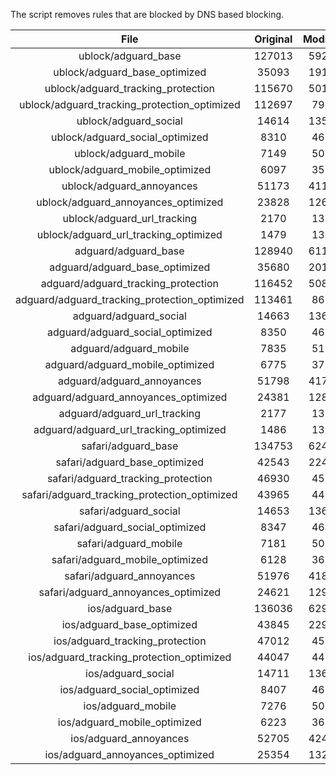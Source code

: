 The script removes rules that are blocked by DNS based blocking.


| File | Original | Modified |
|:----:|:-----:|:-----:|
| ublock/adguard_base | 127013 | 59202 |
| ublock/adguard_base_optimized | 35093 | 19105 |
| ublock/adguard_tracking_protection | 115670 | 50139 |
| ublock/adguard_tracking_protection_optimized | 112697 | 7975 |
| ublock/adguard_social | 14614 | 13561 |
| ublock/adguard_social_optimized | 8310 | 4611 |
| ublock/adguard_mobile | 7149 | 5019 |
| ublock/adguard_mobile_optimized | 6097 | 3584 |
| ublock/adguard_annoyances | 51173 | 41181 |
| ublock/adguard_annoyances_optimized | 23828 | 12601 |
| ublock/adguard_url_tracking | 2170 | 1321 |
| ublock/adguard_url_tracking_optimized | 1479 | 1318 |
| adguard/adguard_base | 128940 | 61198 |
| adguard/adguard_base_optimized | 35680 | 20122 |
| adguard/adguard_tracking_protection | 116452 | 50866 |
| adguard/adguard_tracking_protection_optimized | 113461 | 8689 |
| adguard/adguard_social | 14663 | 13617 |
| adguard/adguard_social_optimized | 8350 | 4655 |
| adguard/adguard_mobile | 7835 | 5199 |
| adguard/adguard_mobile_optimized | 6775 | 3757 |
| adguard/adguard_annoyances | 51798 | 41740 |
| adguard/adguard_annoyances_optimized | 24381 | 12898 |
| adguard/adguard_url_tracking | 2177 | 1328 |
| adguard/adguard_url_tracking_optimized | 1486 | 1325 |
| safari/adguard_base | 134753 | 62473 |
| safari/adguard_base_optimized | 42543 | 22401 |
| safari/adguard_tracking_protection | 46930 | 4562 |
| safari/adguard_tracking_protection_optimized | 43965 | 4419 |
| safari/adguard_social | 14653 | 13601 |
| safari/adguard_social_optimized | 8347 | 4642 |
| safari/adguard_mobile | 7181 | 5055 |
| safari/adguard_mobile_optimized | 6128 | 3614 |
| safari/adguard_annoyances | 51976 | 41842 |
| safari/adguard_annoyances_optimized | 24621 | 12977 |
| ios/adguard_base | 136036 | 62977 |
| ios/adguard_base_optimized | 43845 | 22904 |
| ios/adguard_tracking_protection | 47012 | 4570 |
| ios/adguard_tracking_protection_optimized | 44047 | 4427 |
| ios/adguard_social | 14711 | 13633 |
| ios/adguard_social_optimized | 8407 | 4656 |
| ios/adguard_mobile | 7276 | 5099 |
| ios/adguard_mobile_optimized | 6223 | 3655 |
| ios/adguard_annoyances | 52705 | 42466 |
| ios/adguard_annoyances_optimized | 25354 | 13286 |